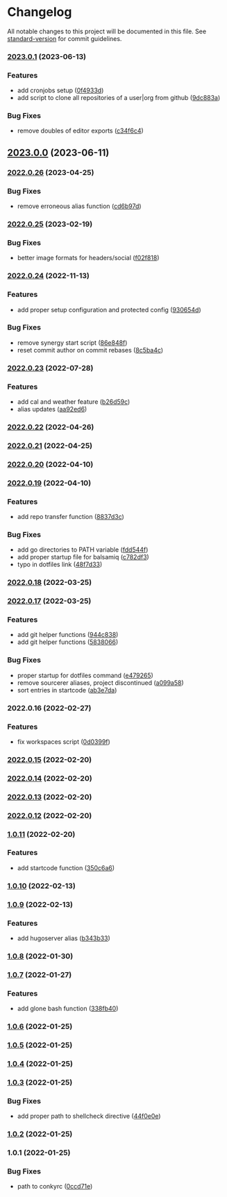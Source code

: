 # Changelog

All notable changes to this project will be documented in this file. See [standard-version](https://github.com/conventional-changelog/standard-version) for commit guidelines.

### [2023.0.1](/github.com/davidsneighbour/dotfiles/compare/v2023.0.0...v2023.0.1) (2023-06-13)


### Features

* add cronjobs setup ([0f4933d](/github.com/davidsneighbour/dotfiles/commit/0f4933d86074b94f775f69909429cee3e2295bb1))
* add script to clone all repositories of a user|org from github ([9dc883a](/github.com/davidsneighbour/dotfiles/commit/9dc883a36c93399915ddfeadeeb3729b599f9440))


### Bug Fixes

* remove doubles of editor exports ([c34f6c4](/github.com/davidsneighbour/dotfiles/commit/c34f6c41267dabfcae5168d431fc139325fd2817))

## [2023.0.0](/github.com/davidsneighbour/dotfiles/compare/v2022.0.26...v2023.0.0) (2023-06-11)

### [2022.0.26](/github.com/davidsneighbour/dotfiles/compare/v2022.0.25...v2022.0.26) (2023-04-25)


### Bug Fixes

* remove erroneous alias function ([cd6b97d](/github.com/davidsneighbour/dotfiles/commit/cd6b97d368b2312ca67e1dfcb1d48408a0b01ad6))

### [2022.0.25](/github.com/davidsneighbour/dotfiles/compare/v2022.0.24...v2022.0.25) (2023-02-19)


### Bug Fixes

* better image formats for headers/social ([f02f818](/github.com/davidsneighbour/dotfiles/commit/f02f818c0213fbc11e691d17a6a58317bf81ae72))

### [2022.0.24](/github.com/davidsneighbour/dotfiles/compare/v2022.0.23...v2022.0.24) (2022-11-13)


### Features

* add proper setup configuration and protected config ([930654d](/github.com/davidsneighbour/dotfiles/commit/930654d5d45513d496c6716a1b58ac6ddac39a39))


### Bug Fixes

* remove synergy start script ([86e848f](/github.com/davidsneighbour/dotfiles/commit/86e848fecab64fda54886be71ce69c92b6684811))
* reset commit author on commit rebases ([8c5ba4c](/github.com/davidsneighbour/dotfiles/commit/8c5ba4c954c576b97cc95f597153ad975bf00410))

### [2022.0.23](/github.com/davidsneighbour/dotfiles/compare/v2022.0.22...v2022.0.23) (2022-07-28)


### Features

* add cal and weather feature ([b26d59c](/github.com/davidsneighbour/dotfiles/commit/b26d59cbeb8f17ca4d1324a99421a3fddeae4a7b))
* alias updates ([aa92ed6](/github.com/davidsneighbour/dotfiles/commit/aa92ed605d32ba930f6bffbf6120413cec94b360))

### [2022.0.22](/github.com/davidsneighbour/dotfiles/compare/v2022.0.21...v2022.0.22) (2022-04-26)

### [2022.0.21](/github.com/davidsneighbour/dotfiles/compare/v2022.0.20...v2022.0.21) (2022-04-25)

### [2022.0.20](/github.com/davidsneighbour/dotfiles/compare/v2022.0.19...v2022.0.20) (2022-04-10)

### [2022.0.19](/github.com/davidsneighbour/dotfiles/compare/v2022.0.18...v2022.0.19) (2022-04-10)


### Features

* add repo transfer function ([8837d3c](/github.com/davidsneighbour/dotfiles/commit/8837d3ca01f98fad669e83f2cd772387aaced0ff))


### Bug Fixes

* add go directories to PATH variable ([fdd544f](/github.com/davidsneighbour/dotfiles/commit/fdd544fec01aafd0f8f9583c94b05d73aef5e7b0))
* add proper startup file for balsamiq ([c782df3](/github.com/davidsneighbour/dotfiles/commit/c782df3a3f64c7976dfc0493c2a3190c4508ce3f))
* typo in dotfiles link ([48f7d33](/github.com/davidsneighbour/dotfiles/commit/48f7d33ee80b554ca0d690ad4cd9e0fb7c3a2327))

### [2022.0.18](/github.com/davidsneighbour/dotfiles/compare/v2022.0.17...v2022.0.18) (2022-03-25)

### [2022.0.17](/github.com/davidsneighbour/dotfiles/compare/v2022.0.16...v2022.0.17) (2022-03-25)


### Features

* add git helper functions ([944c838](/github.com/davidsneighbour/dotfiles/commit/944c838bba32555aca9ce8af522fd91c91877a60))
* add git helper functions ([5838066](/github.com/davidsneighbour/dotfiles/commit/5838066a95d0cda931ff3c83f1cbee1be0df4f6d))


### Bug Fixes

* proper startup for dotfiles command ([e479265](/github.com/davidsneighbour/dotfiles/commit/e479265c4c1f7c6c88dbf3e6a3aa44adf6734f2f))
* remove sourcerer aliases, project discontinued ([a099a58](/github.com/davidsneighbour/dotfiles/commit/a099a58b0340b984f6e1be5f27a9e5a21ada6c8f))
* sort entries in startcode ([ab3e7da](/github.com/davidsneighbour/dotfiles/commit/ab3e7daae40812283da8bf9970a51bbc88800c78))

### 2022.0.16 (2022-02-27)


### Features

* fix workspaces script ([0d0399f](/github.com/davidsneighbour/dotfiles/commit/0d0399f3703530f4a1b8134a134e4e49fe1571da))

### [2022.0.15](/github.com/davidsneighbour/dotfiles/compare/v2022.0.14...v2022.0.15) (2022-02-20)

### [2022.0.14](/github.com/davidsneighbour/dotfiles/compare/v2022.0.13...v2022.0.14) (2022-02-20)

### [2022.0.13](/github.com/davidsneighbour/dotfiles/compare/v2022.0.12...v2022.0.13) (2022-02-20)

### [2022.0.12](/github.com/davidsneighbour/dotfiles/compare/v1.0.11...v2022.0.12) (2022-02-20)

### [1.0.11](/github.com/davidsneighbour/dotfiles/compare/v1.0.10...v1.0.11) (2022-02-20)


### Features

* add startcode function ([350c6a6](/github.com/davidsneighbour/dotfiles/commit/350c6a6238939afb336543db8b82941837e0e730))

### [1.0.10](/github.com/davidsneighbour/dotfiles/compare/v1.0.9...v1.0.10) (2022-02-13)

### [1.0.9](/github.com/davidsneighbour/dotfiles/compare/v1.0.8...v1.0.9) (2022-02-13)


### Features

* add hugoserver alias ([b343b33](/github.com/davidsneighbour/dotfiles/commit/b343b33898b0b73119a69ea24edb5810a58f3eb6))

### [1.0.8](/github.com/davidsneighbour/dotfiles/compare/v1.0.7...v1.0.8) (2022-01-30)

### [1.0.7](/github.com/davidsneighbour/dotfiles/compare/v1.0.6...v1.0.7) (2022-01-27)


### Features

* add glone bash function ([338fb40](/github.com/davidsneighbour/dotfiles/commit/338fb4060ee1970288c4705e434f7a11fb3ac6fd))

### [1.0.6](/github.com/davidsneighbour/dotfiles/compare/v1.0.5...v1.0.6) (2022-01-25)

### [1.0.5](/github.com/davidsneighbour/dotfiles/compare/v1.0.4...v1.0.5) (2022-01-25)

### [1.0.4](/github.com/davidsneighbour/dotfiles/compare/v1.0.3...v1.0.4) (2022-01-25)

### [1.0.3](/github.com/davidsneighbour/dotfiles/compare/v1.0.2...v1.0.3) (2022-01-25)


### Bug Fixes

* add proper path to shellcheck directive ([44f0e0e](/github.com/davidsneighbour/dotfiles/commit/44f0e0e038d344ca543955861052f0aec85962c2))

### [1.0.2](/github.com/davidsneighbour/dotfiles/compare/v1.0.1...v1.0.2) (2022-01-25)

### 1.0.1 (2022-01-25)


### Bug Fixes

* path to conkyrc ([0ccd71e](/github.com/davidsneighbour/dotfiles/commit/0ccd71ee15f46b9b965ef158e3627526a9782778))
